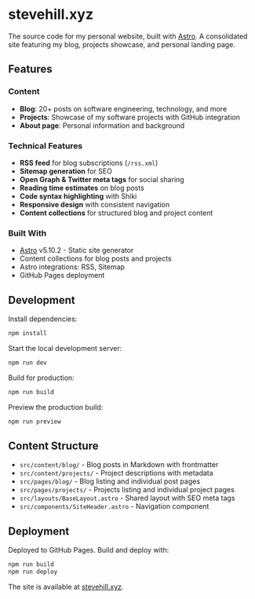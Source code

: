 # stevehill.xyz

The source code for my personal website, built with [Astro](https://astro.build/). A consolidated site featuring my blog, projects showcase, and personal landing page.

## Features

### Content
- **Blog**: 20+ posts on software engineering, technology, and more
- **Projects**: Showcase of my software projects with GitHub integration
- **About page**: Personal information and background

### Technical Features  
- **RSS feed** for blog subscriptions (`/rss.xml`)
- **Sitemap generation** for SEO
- **Open Graph & Twitter meta tags** for social sharing
- **Reading time estimates** on blog posts
- **Code syntax highlighting** with Shiki
- **Responsive design** with consistent navigation
- **Content collections** for structured blog and project content

### Built With
- [Astro](https://astro.build/) v5.10.2 - Static site generator
- Content collections for blog posts and projects
- Astro integrations: RSS, Sitemap
- GitHub Pages deployment

## Development

Install dependencies:

```bash
npm install
```

Start the local development server:

```bash
npm run dev
```

Build for production:

```bash
npm run build
```

Preview the production build:

```bash
npm run preview
```

## Content Structure

- `src/content/blog/` - Blog posts in Markdown with frontmatter
- `src/content/projects/` - Project descriptions with metadata
- `src/pages/blog/` - Blog listing and individual post pages
- `src/pages/projects/` - Projects listing and individual project pages
- `src/layouts/BaseLayout.astro` - Shared layout with SEO meta tags
- `src/components/SiteHeader.astro` - Navigation component

## Deployment

Deployed to GitHub Pages. Build and deploy with:

```bash
npm run build
npm run deploy
```

The site is available at [stevehill.xyz](https://stevehill.xyz).
